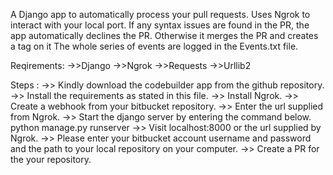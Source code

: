 A Django app to automatically process your pull requests.
Uses Ngrok to interact with your local port.
If any syntax issues are found in the PR, the app automatically declines the PR.
Otherwise it merges the PR and creates a tag on it
The whole series of events are logged in the Events.txt file.

Reqirements:
->>Django
->>Ngrok
->>Requests
->>Urllib2

Steps :
->> Kindly download the codebuilder app from the github repository.
->> Install the requirements as stated in this file.
->> Install Ngrok.
->> Create a webhook from your bitbucket repository.
->> Enter the url supplied from Ngrok.
->> Start the django server by entering the command below. 
python manage.py runserver
->> Visit localhost:8000 or the url supplied by Ngrok.
->> Please enter your bitbucket account username and password and the path to your local repository on your computer. 
->> Create a PR for the your repository. 
